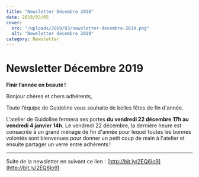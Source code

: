 ```yaml
---
title: "Newsletter Décembre 2018"
date: 2019/03/05
cover:
  src: "/uploads/2019/03/newsletter-decembre-2019.png"
  alt: "Newsletter décembre 2019"
category: Newsletter
---
```


# Newsletter Décembre 2019

**Finir l’année en beauté !**

Bonjour chères et chers adhérents,

Toute l’équipe de Guidoline vous souhaite de belles fêtes de fin d'année.

L'atelier de Guidoline fermera ses portes **du vendredi 22 décembre** **17h au vendredi 4 janvier 14h.** Le vendredi 22 décembre, la dernière heure est consacrée  à un grand ménage de fin d'année pour lequel toutes les bonnes volontés sont bienvenues pour donner un petit coup de main à l'atelier et ensuite partager un verre entre adhérents !

---

Suite de la newsletter en suivant ce lien : [http://bit.ly/2EQ6Io9](http://bit.ly/2EQ6Io9)
